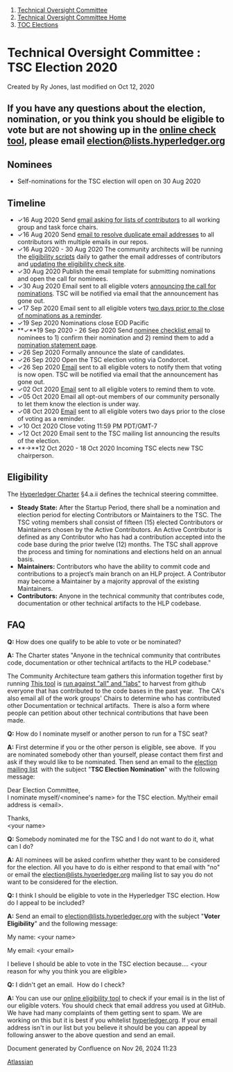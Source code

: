 1. [Technical Oversight Committee](index.html)
2. [Technical Oversight Committee Home](Technical-Oversight-Committee-Home_21430274.html)
3. [TOC Elections](TOC-Elections_21448771.html)

# Technical Oversight Committee : TSC Election 2020

Created by Ry Jones, last modified on Oct 12, 2020

## If you have any questions about the election, nomination, or you think you should be eligible to vote but are not showing up in the [online check tool](https://hyperledger-labs.github.io/voters/), please email [election@lists.hyperledger.org](mailto:election@lists.hyperledger.org)

## Nominees

- Self-nominations for the TSC election will open on 30 Aug 2020

## Timeline

- ✓16 Aug 2020 Send [email asking for lists of contributors](https://lf-hyperledger.atlassian.net/wiki/pages/viewpage.action?pageId=21440118) to all working group and task force chairs.
- ✓16 Aug 2020 Send [email to resolve duplicate email addresses](https://lf-hyperledger.atlassian.net/wiki/display/TSC/Email+for+Resolving+Duplicate+Email+Addresses) to all contributors with multiple emails in our repos.
- ✓16 Aug 2020 - 30 Aug 2020 The community architects will be running the [eligibility scripts](https://github.com/hyperledger-labs/hyperledger-community-management-tools/tree/master/get_contributors) daily to gather the email addresses of contributors and [updating the eligibility check site](https://hyperledger-labs.github.io/voters/).
- ✓30 Aug 2020 Publish the email template for submitting nominations and open the call for nominees.
- ✓30 Aug 2020 Email sent to all eligible voters [announcing the call for nominations](https://lf-hyperledger.atlassian.net/wiki/display/TSC/Email+for+Calling+for+Nominations). TSC will be notified via email that the announcement has gone out.
- ✓17 Sep 2020 Email sent to all eligible voters t[wo days prior to the close of nominations as a reminder](https://lf-hyperledger.atlassian.net/wiki/display/TSC/Email+Reminder+for+Nominations).
- ✓19 Sep 2020 Nominations close EOD Pacific
- **✓**19 Sep 2020 - 26 Sep 2020 Send [nominee checklist email](https://lf-hyperledger.atlassian.net/wiki/display/TSC/Email+Nominees%27+Checklist) to nominees to 1) confirm their nomination and 2) remind them to add a [nomination statement page](https://lf-hyperledger.atlassian.net/wiki/display/TSC/2020+Nomination+Statements).
- ✓26 Sep 2020 Formally announce the slate of candidates.
- ✓26 Sep 2020 Open the TSC election voting via Condorcet.
- ✓26 Sep 2020 [Email](https://lf-hyperledger.atlassian.net/wiki/display/TSC/Announcing+Candidates+and+the+Start+of+the+Election) sent to all eligible voters to notify them that voting is now open. TSC will be notified via email that the announcement has gone out.
- ✓02 Oct 2020 [Email](https://lf-hyperledger.atlassian.net/wiki/display/TSC/Reminding+People+to+Vote) sent to all eligible voters to remind them to vote.
- ✓05 Oct 2020 Email all opt-out members of our community personally to let them know the election is under way.
- ✓08 Oct 2020 [Email](https://lf-hyperledger.atlassian.net/wiki/display/TSC/Last+Chance+to+Vote+Reminder) sent to all eligible voters two days prior to the close of voting as a reminder.
- ✓10 Oct 2020 Close voting 11:59 PM PDT/GMT-7
- ✓12 Oct 2020 Email sent to the TSC mailing list announcing the results of the election.
- **→**12 Oct 2020 - 18 Oct 2020 Incoming TSC elects new TSC chairperson.

## Eligibility

The [Hyperledger Charter](https://www.hyperledger.org/about/charter) §4.a.ii defines the technical steering committee.

- **Steady State:** After the Startup Period, there shall be a nomination and election period for electing Contributors or Maintainers to the TSC. The TSC voting members shall consist of fifteen (15) elected Contributors or Maintainers chosen by the Active Contributors. An Active Contributor is defined as any Contributor who has had a contribution accepted into the code base during the prior twelve (12) months. The TSC shall approve the process and timing for nominations and elections held on an annual basis.
- **Maintainers:** Contributors who have the ability to commit code and contributions to a project’s main branch on an HLP project. A Contributor may become a Maintainer by a majority approval of the existing Maintainers.
- **Contributors:** Anyone in the technical community that contributes code, documentation or other technical artifacts to the HLP codebase.

## FAQ

**Q:** How does one qualify to be able to vote or be nominated?

**A:** The Charter states "Anyone in the technical community that contributes code, documentation or other technical artifacts to the HLP codebase."

The Community Architecture team gathers this information together first by running [This tool](https://github.com/hyperledger-labs/hyperledger-community-management-tools/tree/master/get_contributors) is [run against "all" and "labs"](https://wiki.hyperledger.org/display/tools/Get+Contributor+List+for+TSC+Election) to harvest from github everyone that has contributed to the code bases in the past year.   The CA's also email all of the work groups' Chairs to determine who has contributed other Documentation or technical artifacts.  There is also a form where people can petition about other technical contributions that have been made.

**Q:** How do I nominate myself or another person to run for a TSC seat?

**A:** First determine if you or the other person is eligible, see above.  If you are nominated somebody other than yourself, please contact them first and ask if they would like to be nominated. Then send an email to the [election mailing list](mailto:election@lists.hyperledger.org)  with the subject "**TSC Election Nomination**" with the following message:

Dear Election Committee,  
I nominate myself/&lt;nominee's name&gt; for the TSC election. My/their email address is &lt;email&gt;.

Thanks,  
&lt;your name&gt;

**Q:** Somebody nominated me for the TSC and I do not want to do it, what can I do?

**A:** All nominees will be asked confirm whether they want to be considered for the election. All you have to do is either respond to that email with "no" or email the [election@lists.hyperledger.org](mailto:election@lists.hyperledger.org) mailing list to say you do not want to be considered for the election.

**Q:** I think I should be eligible to vote in the Hyperledger TSC election. How do I appeal to be included?

**A:** Send an email to [election@lists.hyperledger.org](mailto:election@lists.hyperledger.org) with the subject "**Voter Eligibility**" and the following message:

My name: &lt;your name&gt;

My email: &lt;your email&gt;

I believe I should be able to vote in the TSC election because.... &lt;your reason for why you think you are eligible&gt;

**Q:** I didn't get an email.  How do I check? 

**A:** You can use our [online eligibility tool](https://hyperledger-labs.github.io/voters/) to check if your email is in the list of our eligible voters. You should check that email address you used at GitHub. We have had many complaints of them getting sent to spam. We are working on this but it is best if you whitelist [hyperledger.org](http://hyperledger.org). If your email address isn't in our list but you believe it should be you can appeal by following answer to the above question and send an email.

Document generated by Confluence on Nov 26, 2024 11:23

[Atlassian](http://www.atlassian.com/)
